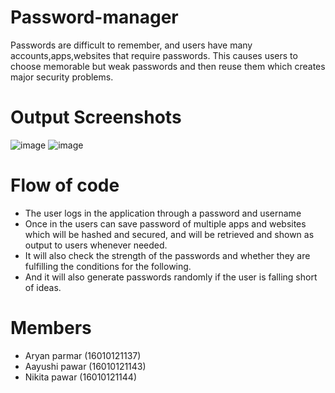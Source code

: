 # Password-manager

Passwords are difficult to remember, and users have many accounts,apps,websites that require passwords. 
This causes users to choose memorable but weak passwords and then reuse them which creates major security problems.

# Output Screenshots

![image](https://user-images.githubusercontent.com/69614900/177142220-887fb915-e7c6-47da-b2b5-e1ce0fe3e2bb.png)
![image](https://user-images.githubusercontent.com/69614900/177142252-4f287894-54c8-4456-9633-9f12026951d7.png)

# Flow of code 

* The user logs in the application through a password and username
* Once in the users can save password of multiple apps and websites which will be hashed and secured, and will be retrieved and shown as output to users whenever needed.
* It will also check the strength of the passwords and whether they are fulfilling the conditions for the following.
* And it will also generate passwords randomly if the user is falling short of ideas.

# Members

* Aryan parmar (16010121137)
* Aayushi pawar (16010121143)
* Nikita pawar (16010121144)


